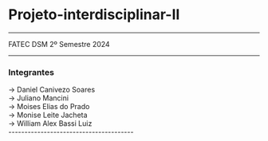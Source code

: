 # Projeto-interdisciplinar-II
----------------------------------------

FATEC DSM 2º Semestre 2024

---------------------------------------
<h3> Integrantes </h3>
-> Daniel Canivezo Soares <br>
-> Juliano Mancini <br>
-> Moises Elias do Prado <br>
-> Monise Leite Jacheta <br>
-> William Alex Bassi Luiz <br>
---------------------------------------

